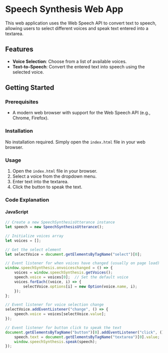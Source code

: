 # Speech Synthesis Web App

This web application uses the Web Speech API to convert text to speech, allowing users to select different voices and speak text entered into a textarea.

## Features
- **Voice Selection**: Choose from a list of available voices.
- **Text-to-Speech**: Convert the entered text into speech using the selected voice.

## Getting Started

### Prerequisites
- A modern web browser with support for the Web Speech API (e.g., Chrome, Firefox).

### Installation
No installation required. Simply open the `index.html` file in your web browser.

### Usage
1. Open the `index.html` file in your browser.
2. Select a voice from the dropdown menu.
3. Enter text into the textarea.
4. Click the button to speak the text.

### Code Explanation

#### JavaScript
```javascript
// Create a new SpeechSynthesisUtterance instance
let speech = new SpeechSynthesisUtterance();

// Initialize voices array
let voices = [];

// Get the select element
let selectVoice = document.getElementsByTagName("select")[0];

// Event listener for when voices have changed (usually on page load)
window.speechSynthesis.onvoiceschanged = () => {
    voices = window.speechSynthesis.getVoices();
    speech.voice = voices[0];  // Set the default voice
    voices.forEach((voice, i) => {
        selectVoice.options[i] = new Option(voice.name, i);
    });
};

// Event listener for voice selection change
selectVoice.addEventListener("change", () => {
    speech.voice = voices[selectVoice.value];
});

// Event listener for button click to speak the text
document.getElementsByTagName("button")[0].addEventListener("click", () => {
    speech.text = document.getElementsByTagName("textarea")[0].value;
    window.speechSynthesis.speak(speech);
});
